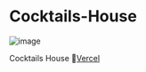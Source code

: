 # Cocktails-House
![image](https://github.com/DIGORACCOON4279/Cocktails-House/assets/88150970/46f8bf9d-67b7-4498-a8bc-0ca7be780f48)

Cocktails House
🚀[Vercel](https://cocktails-house.vercel.app/)
